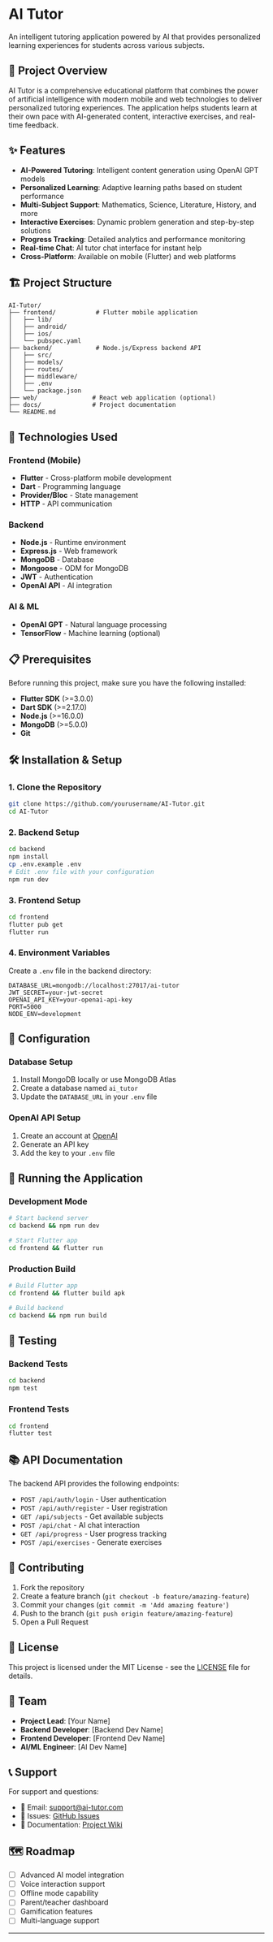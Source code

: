 # AI Tutor

An intelligent tutoring application powered by AI that provides personalized learning experiences for students across various subjects.

## 🎯 Project Overview

AI Tutor is a comprehensive educational platform that combines the power of artificial intelligence with modern mobile and web technologies to deliver personalized tutoring experiences. The application helps students learn at their own pace with AI-generated content, interactive exercises, and real-time feedback.

## ✨ Features

- **AI-Powered Tutoring**: Intelligent content generation using OpenAI GPT models
- **Personalized Learning**: Adaptive learning paths based on student performance
- **Multi-Subject Support**: Mathematics, Science, Literature, History, and more
- **Interactive Exercises**: Dynamic problem generation and step-by-step solutions
- **Progress Tracking**: Detailed analytics and performance monitoring
- **Real-time Chat**: AI tutor chat interface for instant help
- **Cross-Platform**: Available on mobile (Flutter) and web platforms

## 🏗️ Project Structure

```
AI-Tutor/
├── frontend/           # Flutter mobile application
│   ├── lib/
│   ├── android/
│   ├── ios/
│   └── pubspec.yaml
├── backend/            # Node.js/Express backend API
│   ├── src/
│   ├── models/
│   ├── routes/
│   ├── middleware/
│   ├── .env
│   └── package.json
├── web/               # React web application (optional)
├── docs/              # Project documentation
└── README.md
```

## 🚀 Technologies Used

### Frontend (Mobile)
- **Flutter** - Cross-platform mobile development
- **Dart** - Programming language
- **Provider/Bloc** - State management
- **HTTP** - API communication

### Backend
- **Node.js** - Runtime environment
- **Express.js** - Web framework
- **MongoDB** - Database
- **Mongoose** - ODM for MongoDB
- **JWT** - Authentication
- **OpenAI API** - AI integration

### AI & ML
- **OpenAI GPT** - Natural language processing
- **TensorFlow** - Machine learning (optional)

## 📋 Prerequisites

Before running this project, make sure you have the following installed:

- **Flutter SDK** (>=3.0.0)
- **Dart SDK** (>=2.17.0)
- **Node.js** (>=16.0.0)
- **MongoDB** (>=5.0.0)
- **Git**

## 🛠️ Installation & Setup

### 1. Clone the Repository
```bash
git clone https://github.com/yourusername/AI-Tutor.git
cd AI-Tutor
```

### 2. Backend Setup
```bash
cd backend
npm install
cp .env.example .env
# Edit .env file with your configuration
npm run dev
```

### 3. Frontend Setup
```bash
cd frontend
flutter pub get
flutter run
```

### 4. Environment Variables

Create a `.env` file in the backend directory:

```env
DATABASE_URL=mongodb://localhost:27017/ai-tutor
JWT_SECRET=your-jwt-secret
OPENAI_API_KEY=your-openai-api-key
PORT=5000
NODE_ENV=development
```

## 🔧 Configuration

### Database Setup
1. Install MongoDB locally or use MongoDB Atlas
2. Create a database named `ai_tutor`
3. Update the `DATABASE_URL` in your `.env` file

### OpenAI API Setup
1. Create an account at [OpenAI](https://openai.com)
2. Generate an API key
3. Add the key to your `.env` file

## 📱 Running the Application

### Development Mode
```bash
# Start backend server
cd backend && npm run dev

# Start Flutter app
cd frontend && flutter run
```

### Production Build
```bash
# Build Flutter app
cd frontend && flutter build apk

# Build backend
cd backend && npm run build
```

## 🧪 Testing

### Backend Tests
```bash
cd backend
npm test
```

### Frontend Tests
```bash
cd frontend
flutter test
```

## 📚 API Documentation

The backend API provides the following endpoints:

- `POST /api/auth/login` - User authentication
- `POST /api/auth/register` - User registration
- `GET /api/subjects` - Get available subjects
- `POST /api/chat` - AI chat interaction
- `GET /api/progress` - User progress tracking
- `POST /api/exercises` - Generate exercises

## 🤝 Contributing

1. Fork the repository
2. Create a feature branch (`git checkout -b feature/amazing-feature`)
3. Commit your changes (`git commit -m 'Add amazing feature'`)
4. Push to the branch (`git push origin feature/amazing-feature`)
5. Open a Pull Request

## 📄 License

This project is licensed under the MIT License - see the [LICENSE](LICENSE) file for details.

## 👥 Team

- **Project Lead**: [Your Name]
- **Backend Developer**: [Backend Dev Name]
- **Frontend Developer**: [Frontend Dev Name]
- **AI/ML Engineer**: [AI Dev Name]

## 📞 Support

For support and questions:
- 📧 Email: support@ai-tutor.com
- 🐛 Issues: [GitHub Issues](https://github.com/yourusername/AI-Tutor/issues)
- 📖 Documentation: [Project Wiki](https://github.com/yourusername/AI-Tutor/wiki)

## 🗺️ Roadmap

- [ ] Advanced AI model integration
- [ ] Voice interaction support
- [ ] Offline mode capability
- [ ] Parent/teacher dashboard
- [ ] Gamification features
- [ ] Multi-language support

---

